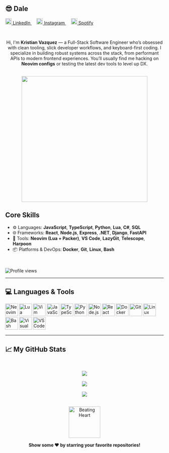 ## 😎 Dale

<p align="left">
  <a href="https://www.linkedin.com/in/kristianvazquez1/" target="_blank">
    <img src="https://cdn.jsdelivr.net/gh/simple-icons/simple-icons/icons/linkedin.svg" alt="LinkedIn" width="20" /> LinkedIn
  </a>&nbsp;&nbsp;&nbsp;
  <a href="https://www.instagram.com/solorunner_kris/" target="_blank">
    <img src="https://cdn.jsdelivr.net/gh/simple-icons/simple-icons/icons/instagram.svg" alt="Instagram" width="20" /> Instagram
  </a>&nbsp;&nbsp;&nbsp;
  <a href="https://open.spotify.com/user/zomkill2k" target="_blank">
    <img src="https://cdn.jsdelivr.net/gh/simple-icons/simple-icons/icons/spotify.svg" alt="Spotify" width="20" /> Spotify
  </a>
</p>

<br>
<p align="center">
  Hi, I'm <b>Kristian Vazquez</b> — a Full-Stack Software Engineer who’s obsessed with clean tooling, slick developer workflows, and keyboard-first coding. I specialize in building robust systems across the stack, from performant APIs to modern frontend experiences. 
  You’ll usually find me hacking on <b>Neovim configs</b> or testing the latest dev tools to level up DX.
</p>


<br>

<div align="center">
  <img src="https://media0.giphy.com/media/v1.Y2lkPTc5MGI3NjExcDYwamxkZDFxOWJsMjh6Z3p0eDhheXc5aXMxcTh1d2M1NXRqOGJhZiZlcD12MV9pbnRlcm5hbF9naWZfYnlfaWQmY3Q9Zw/KEYEpIngcmXlHetDqz/giphy.gif" width="400"/>
</div>


## Core Skills
- ⚙️ Languages: **JavaScript**, **TypeScript**, **Python**, **Lua**, **C#**, **SQL**
- 🌐 Frameworks: **React**, **Node.js**, **Express**, **.NET**, **Django**, **FastAPI**
- 🧰 Tools: **Neovim (Lua + Packer)**, **VS Code**, **LazyGit**, **Telescope**, **Harpoon**
- 📦 Platforms & DevOps: **Docker**, **Git**, **Linux**, **Bash**

<br>

![Profile views](https://komarev.com/ghpvc/?username=Ceaseless04&style=flat-square)

---

## 💻 Languages & Tools

<p>
  <img src="https://cdn.jsdelivr.net/gh/devicons/devicon/icons/neovim/neovim-original.svg" width="40" alt="Neovim"/>
  <img src="https://cdn.jsdelivr.net/gh/devicons/devicon/icons/lua/lua-original.svg" width="40" alt="Lua"/>
  <img src="https://cdn.jsdelivr.net/gh/devicons/devicon/icons/vim/vim-original.svg" width="40" alt="Vim"/>
  <img src="https://cdn.jsdelivr.net/gh/devicons/devicon/icons/javascript/javascript-original.svg" width="40" alt="JavaScript"/>
  <img src="https://cdn.jsdelivr.net/gh/devicons/devicon/icons/typescript/typescript-original.svg" width="40" alt="TypeScript"/>
  <img src="https://cdn.jsdelivr.net/gh/devicons/devicon/icons/python/python-original.svg" width="40" alt="Python"/>
  <img src="https://cdn.jsdelivr.net/gh/devicons/devicon/icons/nodejs/nodejs-original.svg" width="40" alt="Node.js"/>
  <img src="https://cdn.jsdelivr.net/gh/devicons/devicon/icons/react/react-original.svg" width="40" alt="React"/>
  <img src="https://cdn.jsdelivr.net/gh/devicons/devicon/icons/docker/docker-original.svg" width="40" alt="Docker"/>
  <img src="https://cdn.jsdelivr.net/gh/devicons/devicon/icons/git/git-original.svg" width="40" alt="Git"/>
  <img src="https://cdn.jsdelivr.net/gh/devicons/devicon/icons/linux/linux-original.svg" width="40" alt="Linux"/>
  <img src="https://cdn.jsdelivr.net/gh/devicons/devicon/icons/bash/bash-original.svg" width="40" alt="Bash"/>
  <img src="https://cdn.jsdelivr.net/gh/devicons/devicon/icons/visualstudio/visualstudio-plain.svg" width="40" alt="Visual Studio"/>
  <img src="https://cdn.jsdelivr.net/gh/devicons/devicon/icons/vscode/vscode-original.svg" width="40" alt="VS Code"/>
</p>

---

<h2>📈 My GitHub Stats</h2>
<br/>
<p align="center">
  <img src="https://github-readme-stats.vercel.app/api?username=Ceaseless04&show_icons=true&theme=gotham&include_all_commits=true&count_private=true"/>
  <br><br>
  <img src="https://streak-stats.demolab.com?user=Ceaseless04&theme=gotham&hide_border=true"/>
  <br><br>
  <img src="https://github-readme-stats.vercel.app/api/top-langs/?username=Ceaseless04&layout=compact&theme=gotham&langs_count=8"/>
</p>

<br/>

<div align="center">

<div align="center">

<img src="https://media4.giphy.com/media/v1.Y2lkPTc5MGI3NjExdno0dXNyZjNoand6dXRjYW14MG52bnZkZW55OXE2Y3ltMW90anA5MCZlcD12MV9pbnRlcm5hbF9naWZfYnlfaWQmY3Q9Zw/9YO1Zv9rPAGQg3bYLY/giphy.gif" width="100" alt="Beating Heart"/>

**Show some ❤️ by starring your favorite repositories!**

</div>

</div>
